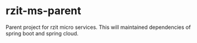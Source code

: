 # rzit-ms-parent
Parent project for rzit micro services. This will maintained dependencies of spring boot and spring cloud.  
